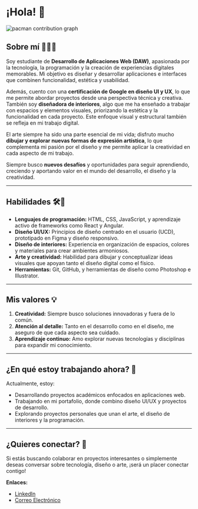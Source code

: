 # ¡Hola! 👋

<picture>
  <source media="(prefers-color-scheme: dark)" srcset="https://raw.githubusercontent.com/Annii009/Annii009/output/pacman-contribution-graph-dark.svg">
  <source media="(prefers-color-scheme: light)" srcset="https://raw.githubusercontent.com/Annii009/Annii009/output/pacman-contribution-graph.svg">
  <img alt="pacman contribution graph" src="https://raw.githubusercontent.com/Annii009/Annii009/output/pacman-contribution-graph.svg">
</picture>

###

## Sobre mí 🧑‍💻✨

Soy estudiante de **Desarrollo de Aplicaciones Web (DAW)**, apasionada por la tecnología, la programación y la creación de experiencias digitales memorables. Mi objetivo es diseñar y desarrollar aplicaciones e interfaces que combinen funcionalidad, estética y usabilidad.

Además, cuento con una **certificación de Google en diseño UI y UX**, lo que me permite abordar proyectos desde una perspectiva técnica y creativa. También soy **diseñadora de interiores**, algo que me ha enseñado a trabajar con espacios y elementos visuales, priorizando la estética y la funcionalidad en cada proyecto. Este enfoque visual y estructural también se refleja en mi trabajo digital.

El arte siempre ha sido una parte esencial de mi vida; disfruto mucho **dibujar y explorar nuevas formas de expresión artística**, lo que complementa mi pasión por el diseño y me permite aplicar la creatividad en cada aspecto de mi trabajo.

Siempre busco **nuevos desafíos** y oportunidades para seguir aprendiendo, creciendo y aportando valor en el mundo del desarrollo, el diseño y la creatividad.

---

## Habilidades 🛠️🎨

- **Lenguajes de programación:** HTML, CSS, JavaScript, y aprendizaje activo de frameworks como React y Angular.
- **Diseño UI/UX:** Principios de diseño centrado en el usuario (UCD), prototipado en Figma y diseño responsivo.
- **Diseño de interiores:** Experiencia en organización de espacios, colores y materiales para crear ambientes armoniosos.
- **Arte y creatividad:** Habilidad para dibujar y conceptualizar ideas visuales que apoyan tanto el diseño digital como el físico.
- **Herramientas:** Git, GitHub, y herramientas de diseño como Photoshop e Illustrator.

---

## Mis valores 💡

1. **Creatividad:** Siempre busco soluciones innovadoras y fuera de lo común.
2. **Atención al detalle:** Tanto en el desarrollo como en el diseño, me aseguro de que cada aspecto sea cuidado.
3. **Aprendizaje continuo:** Amo explorar nuevas tecnologías y disciplinas para expandir mi conocimiento.

---

## ¿En qué estoy trabajando ahora? 🚀

Actualmente, estoy:
- Desarrollando proyectos académicos enfocados en aplicaciones web.
- Trabajando en mi portafolio, donde combino diseño UI/UX y proyectos de desarrollo.
- Explorando proyectos personales que unan el arte, el diseño de interiores y la programación.

---

## ¿Quieres conectar? 🌟

Si estás buscando colaborar en proyectos interesantes o simplemente deseas conversar sobre tecnología, diseño o arte, ¡será un placer conectar contigo!

**Enlaces:**
- [LinkedIn](www.linkedin.com/in/ana-hernandez-almudi-4877a1242)
- [Correo Electrónico](anaheralmudi@gmail.com)

